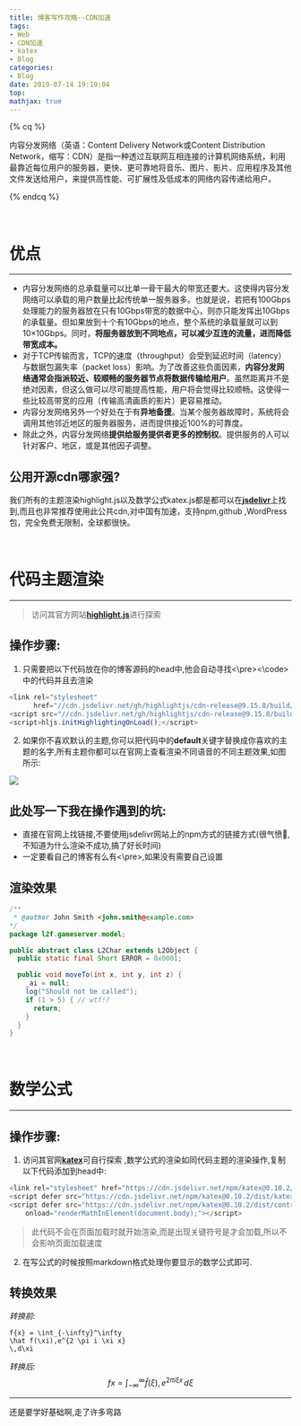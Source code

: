 ```yaml
---
title: 博客写作攻略--CDN加速
tags:
- Web
- CDN加速
- katex
- Blog
categories:
- Blog
date: 2019-07-14 19:19:04
top:
mathjax: true
---
```




{% cq %}

内容分发网络（英语：Content Delivery Network或Content Distribution Network，缩写：CDN）是指一种透过互联网互相连接的计算机网络系统，利用最靠近每位用户的服务器，更快、更可靠地将音乐、图片、影片、应用程序及其他文件发送给用户，来提供高性能、可扩展性及低成本的网络内容传递给用户。

{% endcq %}



<!-- more -->

<br>

# **优点**

------

- 内容分发网络的总承载量可以比单一骨干最大的带宽还要大。这使得内容分发网络可以承载的用户数量比起传统单一服务器多。也就是说，若把有100Gbps处理能力的服务器放在只有10Gbps带宽的数据中心，则亦只能发挥出10Gbps的承载量。但如果放到十个有10Gbps的地点，整个系统的承载量就可以到10×10Gbps。同时，**将服务器放到不同地点，可以减少互连的流量，进而降低带宽成本。**
- 对于TCP传输而言，TCP的速度（throughput）会受到延迟时间（latency）与数据包漏失率（packet loss）影响。为了改善这些负面因素，**内容分发网络通常会指派较近、较顺畅的服务器节点将数据传输给用户**。虽然距离并不是绝对因素，但这么做可以尽可能提高性能，用户将会觉得比较顺畅。这使得一些比较高带宽的应用（传输高清画质的影片）更容易推动。
- 内容分发网络另外一个好处在于有**异地备援**。当某个服务器故障时，系统将会调用其他邻近地区的服务器服务，进而提供接近100%的可靠度。
- 除此之外，内容分发网络**提供给服务提供者更多的控制权**。提供服务的人可以针对客户、地区，或是其他因子调整。

## **公用开源cdn哪家强?**

我们所有的主题渲染highlight.js以及数学公式katex.js都是都可以在[**jsdelivr**](https://www.jsdelivr.com/)上找到,而且也非常推荐使用此公共cdn,对中国有加速，支持npm,github ,WordPress包，完全免费无限制，全球都很快。

<br>

# **代码主题渲染**

------

> 访问其官方网站[**highlight.js**](https://highlightjs.org/)进行探索  


## **操作步骤:**

1. 只需要把以下代码放在你的博客源码的head中,他会自动寻找<\pre><\code>中的代码并且去渲染  

```js
<link rel="stylesheet"
      href="//cdn.jsdelivr.net/gh/highlightjs/cdn-release@9.15.8/build/styles/default.min.css">
<script src="//cdn.jsdelivr.net/gh/highlightjs/cdn-release@9.15.8/build/highlight.min.js"></script>
<script>hljs.initHighlightingOnLoad();</script>
```

2. 如果你不喜欢默认的主题,你可以把代码中的**default**关键字替换成你喜欢的主题的名字,所有主题你都可以在官网上查看渲染不同语音的不同主题效果,如图所示:  

![](file://C:/Users/Administrator/Desktop/googlesync/Gridea/post-images/1561820901909.png)

## **此处写一下我在操作遇到的坑:**  

- 直接在官网上找链接,不要使用jsdelivr网站上的npm方式的链接方式(很气愤😤,不知道为什么渲染不成功,搞了好长时间)  
- 一定要看自己的博客有么有<\pre>,如果没有需要自己设置  

## **渲染效果**

```java
/**
 * @author John Smith <john.smith@example.com>
*/
package l2f.gameserver.model;

public abstract class L2Char extends L2Object {
  public static final Short ERROR = 0x0001;

  public void moveTo(int x, int y, int z) {
    _ai = null;
    log("Should not be called");
    if (1 > 5) { // wtf!?
      return;
    }
  }
}
```

<br>

# 数学公式

------

## **操作步骤:**

1. 访问其官网[**katex**](https://katex.org/)可自行探索  ,数学公式的渲染如同代码主题的渲染操作,复制以下代码添加到head中:  

```js
<link rel="stylesheet" href="https://cdn.jsdelivr.net/npm/katex@0.10.2/dist/katex.min.css" integrity="sha384-yFRtMMDnQtDRO8rLpMIKrtPCD5jdktao2TV19YiZYWMDkUR5GQZR/NOVTdquEx1j" crossorigin="anonymous">
<script defer src="https://cdn.jsdelivr.net/npm/katex@0.10.2/dist/katex.min.js" integrity="sha384-9Nhn55MVVN0/4OFx7EE5kpFBPsEMZxKTCnA+4fqDmg12eCTqGi6+BB2LjY8brQxJ" crossorigin="anonymous"></script>
<script defer src="https://cdn.jsdelivr.net/npm/katex@0.10.2/dist/contrib/auto-render.min.js" integrity="sha384-kWPLUVMOks5AQFrykwIup5lo0m3iMkkHrD0uJ4H5cjeGihAutqP0yW0J6dpFiVkI" crossorigin="anonymous"
    onload="renderMathInElement(document.body);"></script>
```

> 此代码不会在页面加载时就开始渲染,而是出现关键符号是才会加载,所以不会影响页面加载速度

2. 在写公式的时候按照markdown格式处理你要显示的数学公式即可.  

## **转换效果**

*转换前:*  

```
f{x} = \int_{-\infty}^\infty
\hat f(\xi),e^{2 \pi i \xi x}
\,d\xi
```

*转换后:*  
$$
f{x} = \int_{-\infty}^\infty
    \hat f(\xi),e^{2 \pi i \xi x}
    \,d\xi
$$

------

还是要学好基础啊,走了许多弯路